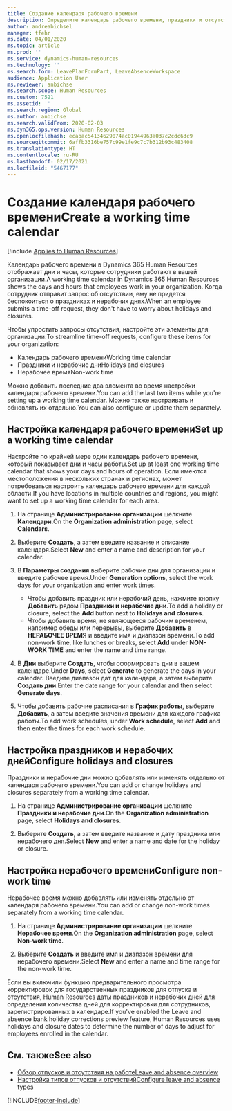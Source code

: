 ```yaml
---
title: Создание календаря рабочего времени
description: Определите календарь рабочего времени, праздники и отсутствие в Dynamics 365 Human Resources.
author: andreabichsel
manager: tfehr
ms.date: 04/01/2020
ms.topic: article
ms.prod: ''
ms.service: dynamics-human-resources
ms.technology: ''
ms.search.form: LeavePlanFormPart, LeaveAbsenceWorkspace
audience: Application User
ms.reviewer: anbichse
ms.search.scope: Human Resources
ms.custom: 7521
ms.assetid: ''
ms.search.region: Global
ms.author: anbichse
ms.search.validFrom: 2020-02-03
ms.dyn365.ops.version: Human Resources
ms.openlocfilehash: ecabac54134629074ac01944963a037c2cdc63c9
ms.sourcegitcommit: 6affb3316be757c99e1fe9c7c7b312b93c483408
ms.translationtype: HT
ms.contentlocale: ru-RU
ms.lasthandoff: 02/17/2021
ms.locfileid: "5467177"
---
```

# <a name="create-a-working-time-calendar"></a><span data-ttu-id="99e99-103">Создание календаря рабочего времени</span><span class="sxs-lookup"><span data-stu-id="99e99-103">Create a working time calendar</span></span>

[!include [Applies to Human Resources](../includes/applies-to-hr.md)]

<span data-ttu-id="99e99-104">Календарь рабочего времени в Dynamics 365 Human Resources отображает дни и часы, которые сотрудники работают в вашей организации.</span><span class="sxs-lookup"><span data-stu-id="99e99-104">A working time calendar in Dynamics 365 Human Resources shows the days and hours that employees work in your organization.</span></span> <span data-ttu-id="99e99-105">Когда сотрудник отправит запрос об отсутствии, ему не придется беспокоиться о праздниках и нерабочих днях.</span><span class="sxs-lookup"><span data-stu-id="99e99-105">When an employee submits a time-off request, they don't have to worry about holidays and closures.</span></span>

<span data-ttu-id="99e99-106">Чтобы упростить запросы отсутствия, настройте эти элементы для организации:</span><span class="sxs-lookup"><span data-stu-id="99e99-106">To streamline time-off requests, configure these items for your organization:</span></span>

- <span data-ttu-id="99e99-107">Календарь рабочего времени</span><span class="sxs-lookup"><span data-stu-id="99e99-107">Working time calendar</span></span>
- <span data-ttu-id="99e99-108">Праздники и нерабочие дни</span><span class="sxs-lookup"><span data-stu-id="99e99-108">Holidays and closures</span></span>
- <span data-ttu-id="99e99-109">Нерабочее время</span><span class="sxs-lookup"><span data-stu-id="99e99-109">Non-work time</span></span>

<span data-ttu-id="99e99-110">Можно добавить последние два элемента во время настройки календаря рабочего времени.</span><span class="sxs-lookup"><span data-stu-id="99e99-110">You can add the last two items while you're setting up a working time calendar.</span></span> <span data-ttu-id="99e99-111">Можно также настраивать и обновлять их отдельно.</span><span class="sxs-lookup"><span data-stu-id="99e99-111">You can also configure or update them separately.</span></span>

## <a name="set-up-a-working-time-calendar"></a><span data-ttu-id="99e99-112">Настройка календаря рабочего времени</span><span class="sxs-lookup"><span data-stu-id="99e99-112">Set up a working time calendar</span></span>

<span data-ttu-id="99e99-113">Настройте по крайней мере один календарь рабочего времени, который показывает дни и часы работы.</span><span class="sxs-lookup"><span data-stu-id="99e99-113">Set up at least one working time calendar that shows your days and hours of operation.</span></span> <span data-ttu-id="99e99-114">Если имеются местоположения в нескольких странах и регионах, может потребоваться настроить календарь рабочего времени для каждой области.</span><span class="sxs-lookup"><span data-stu-id="99e99-114">If you have locations in multiple countries and regions, you might want to set up a working time calendar for each area.</span></span>

1. <span data-ttu-id="99e99-115">На странице **Администрирование организации** щелкните **Календари**.</span><span class="sxs-lookup"><span data-stu-id="99e99-115">On the **Organization administration** page, select **Calendars**.</span></span>

2. <span data-ttu-id="99e99-116">Выберите **Создать**, а затем введите название и описание календаря.</span><span class="sxs-lookup"><span data-stu-id="99e99-116">Select **New** and enter a name and description for your calendar.</span></span>

3. <span data-ttu-id="99e99-117">В **Параметры создания** выберите рабочие дни для организации и введите рабочее время.</span><span class="sxs-lookup"><span data-stu-id="99e99-117">Under **Generation options**, select the work days for your organization and enter work times.</span></span> 
   - <span data-ttu-id="99e99-118">Чтобы добавить праздник или нерабочий день, нажмите кнопку **Добавить** рядом **Праздники и нерабочие дни**.</span><span class="sxs-lookup"><span data-stu-id="99e99-118">To add a holiday or closure, select the **Add** button next to **Holidays and closures**.</span></span>
   - <span data-ttu-id="99e99-119">Чтобы добавить время, не являющееся рабочим временем, например обеды или перерывы, выберите **Добавить** в **НЕРАБОЧЕЕ ВРЕМЯ** и введите имя и диапазон времени.</span><span class="sxs-lookup"><span data-stu-id="99e99-119">To add non-work time, like lunches or breaks, select **Add** under **NON-WORK TIME** and enter the name and time range.</span></span>

4. <span data-ttu-id="99e99-120">В **Дни** выберите **Создать**, чтобы сформировать дни в вашем календаре.</span><span class="sxs-lookup"><span data-stu-id="99e99-120">Under **Days**, select **Generate** to generate the days in your calendar.</span></span> <span data-ttu-id="99e99-121">Введите диапазон дат для календаря, а затем выберите **Создать дни**.</span><span class="sxs-lookup"><span data-stu-id="99e99-121">Enter the date range for your calendar and then select **Generate days**.</span></span>

5. <span data-ttu-id="99e99-122">Чтобы добавить рабочие расписания в **График работы**, выберите **Добавить**, а затем введите значения времени для каждого графика работы.</span><span class="sxs-lookup"><span data-stu-id="99e99-122">To add work schedules, under **Work schedule**, select **Add** and then enter the times for each work schedule.</span></span>

## <a name="configure-holidays-and-closures"></a><span data-ttu-id="99e99-123">Настройка праздников и нерабочих дней</span><span class="sxs-lookup"><span data-stu-id="99e99-123">Configure holidays and closures</span></span>

<span data-ttu-id="99e99-124">Праздники и нерабочие дни можно добавлять или изменять отдельно от календаря рабочего времени.</span><span class="sxs-lookup"><span data-stu-id="99e99-124">You can add or change holidays and closures separately from a working time calendar.</span></span>

1. <span data-ttu-id="99e99-125">На странице **Администрирование организации** щелкните **Праздники и нерабочие дни**.</span><span class="sxs-lookup"><span data-stu-id="99e99-125">On the **Organization administration** page, select **Holidays and closures**.</span></span>

2. <span data-ttu-id="99e99-126">Выберите **Создать**, а затем введите название и дату праздника или нерабочего дня.</span><span class="sxs-lookup"><span data-stu-id="99e99-126">Select **New** and enter a name and date for the holiday or closure.</span></span>

## <a name="configure-non-work-time"></a><span data-ttu-id="99e99-127">Настройка нерабочего времени</span><span class="sxs-lookup"><span data-stu-id="99e99-127">Configure non-work time</span></span>

<span data-ttu-id="99e99-128">Нерабочее время можно добавлять или изменять отдельно от календаря рабочего времени.</span><span class="sxs-lookup"><span data-stu-id="99e99-128">You can add or change non-work times separately from a working time calendar.</span></span>

1. <span data-ttu-id="99e99-129">На странице **Администрирование организации** щелкните **Нерабочее время**.</span><span class="sxs-lookup"><span data-stu-id="99e99-129">On the **Organization administration** page, select **Non-work time**.</span></span>

2. <span data-ttu-id="99e99-130">Выберите **Создать** и введите имя и диапазон времени для нерабочего времени.</span><span class="sxs-lookup"><span data-stu-id="99e99-130">Select **New** and enter a name and time range for the non-work time.</span></span>

<span data-ttu-id="99e99-131">Если вы включили функцию предварительного просмотра корректировок для государственных праздников для отпуска и отсутствия, Human Resources даты праздников и нерабочих дней для определения количества дней для корректировки для сотрудников, зарегистрированных в календаре.</span><span class="sxs-lookup"><span data-stu-id="99e99-131">If you've enabled the Leave and absence bank holiday corrections preview feature, Human Resources uses holidays and closure dates to determine the number of days to adjust for employees enrolled in the calendar.</span></span>

## <a name="see-also"></a><span data-ttu-id="99e99-132">См. также</span><span class="sxs-lookup"><span data-stu-id="99e99-132">See also</span></span>

- [<span data-ttu-id="99e99-133">Обзор отпусков и отсутствия на работе</span><span class="sxs-lookup"><span data-stu-id="99e99-133">Leave and absence overview</span></span>](hr-leave-and-absence-overview.md)
- [<span data-ttu-id="99e99-134">Настройка типов отпусков и отсутствий</span><span class="sxs-lookup"><span data-stu-id="99e99-134">Configure leave and absence types</span></span>](hr-leave-and-absence-types.md)


[!INCLUDE[footer-include](../includes/footer-banner.md)]